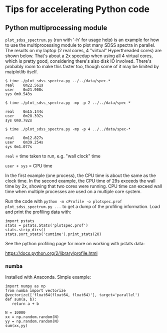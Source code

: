 # Tips for accelerating Python code

## Python multiprocessing module

`plot_sdss_spectrum.py` (run with '-h' for usage help) is an example for how to use the multiprocessing module to plot many SDSS spectra in parallel. The results on my laptop (2 real cores, 4 "virtual" Hyperthreaded cores) are shown below. That's about a 2x speedup when using all 4 virtual cores, which is pretty good, considering there's also disk IO involved. There's probably room to make this faster too, though some of it may be limited by matplotlib itself.

```
$ time ./plot_sdss_spectra.py ../../data/spec-*
real    0m22.561s
user    0m21.908s
sys 0m0.543s

$ time ./plot_sdss_spectra.py -mp -p 2 ../../data/spec-*

real    0m15.144s
user    0m28.392s
sys 0m0.782s

$ time ./plot_sdss_spectra.py -mp -p 4 ../../data/spec-*

real    0m12.827s
user    0m39.254s
sys 0m1.077s
```

`real`  = time taken to run, e.g. "wall clock" time

`user + sys`  = CPU time

In the first example (one process), the CPU time is about the same as the clock time. In the second example, the CPU time of 29s exceeds the wall time by 2x, showing that two cores were running. CPU time can exceed wall time when multiple processes are used on a multiple core system.

Run the code with `python -m cProfile -o plotspec.prof plot_sdss_spectrum.py ...` to get a dump of the profiling information. Load and print the profiling data with:

```
import pstats
stats = pstats.Stats('plotspec.prof')
stats.strip_dirs()
stats.sort_stats('cumtime').print_stats(20)
```
See the python profiling page for more on working with pstats data:

https://docs.python.org/2/library/profile.html

### numba

Installed with Anaconda. Simple example:

```
import numpy as np
from numba import vectorize
@vectorize(['float64(float64, float64)'], target='parallel')
def sum(a, b):
   return a + b

N = 10000
xx = np.random.random(N)
yy = np.random.random(N)
sum(xx,yy)
```

